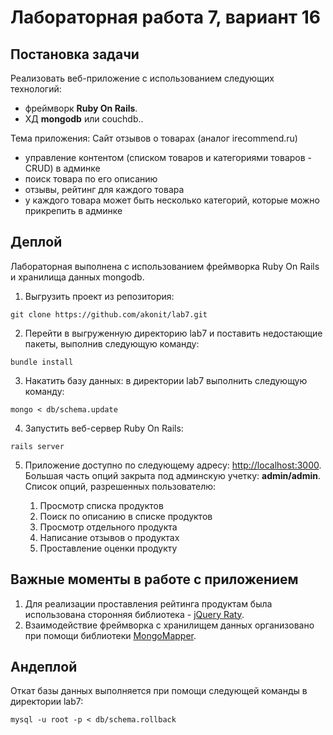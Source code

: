 Лабораторная работа 7, вариант 16
=================================

Постановка задачи
-----------------

Реализовать веб-приложение с использованием следующих технологий:

- фреймворк **Ruby On Rails**.
- ХД **mongodb** или couchdb..

Тема приложения: Сайт отзывов о товарах (аналог irecommend.ru)

- управление контентом (списком товаров и категориями товаров - CRUD) в админке
- поиск товара по его описанию
- отзывы, рейтинг для каждого товара
- у каждого товара может быть несколько категорий, которые можно прикрепить в админке

Деплой
------

Лабораторная выполнена с использованием фреймворка Ruby On Rails и хранилища данных mongodb.

1. Выгрузить проект из репозитория:

  ```shell
  git clone https://github.com/akonit/lab7.git
  ```
2. Перейти в выгруженную директорию lab7 и поставить недостающие пакеты, выполнив следующую команду:

  ```shell
  bundle install
  ```
3. Накатить базу данных: в директории lab7 выполнить следующую команду:

  ```shell
  mongo < db/schema.update
  ```
4. Запустить веб-сервер Ruby On Rails:

  ```shell
  rails server
  ```
5. Приложение доступно по следующему адресу: [http://localhost:3000](http://localhost:3000). Большая часть опций закрыта под админскую учетку: **admin/admin**.
Список опций, разрешенных пользователю:

    1. Просмотр списка продуктов
    2. Поиск по описанию в списке продуктов
    3. Просмотр отдельного продукта
    4. Написание отзывов о продуктах
    5. Проставление оценки продукту

Важные моменты в работе с приложением
-------------------------------------
1. Для реализации проставления рейтинга продуктам была использована сторонняя библиотека - [jQuery Raty](http://wbotelhos.com/raty).
2. Взаимодействие фреймворка с хранилищем данных организовано при помощи библиотеки [MongoMapper](http://mongomapper.com/).

Андеплой
--------

Откат базы данных выполняется при помощи следующей команды в директории lab7:

  ```shell
  mysql -u root -p < db/schema.rollback
  ```
